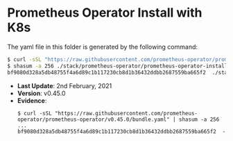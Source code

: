 # Prometheus Operator Install with K8s

The yaml file in this folder is generated by the following command:

```bash
$ curl -sSL "https://raw.githubusercontent.com/prometheus-operator/prometheus-operator/v0.45.0/bundle.yaml" > ./stack/prometheus-operator/prometheus-operator-install.yaml
$ shasum -a 256 ./stack/prometheus-operator/prometheus-operator-install.yaml
bf9080d328a5db48755f4a6d89c1b117230cb8d1b36432ddbb2687559ba665f2  ./stack/prometheus-operator/prometheus-operator-install.yaml
```

- **Last Update**: 2nd February, 2021
- **Version**: v0.45.0
- **Evidence**:
  ```
  $ curl -sSL "https://raw.githubusercontent.com/prometheus-operator/prometheus-operator/v0.45.0/bundle.yaml" | shasum -a 256
  ...
  bf9080d328a5db48755f4a6d89c1b117230cb8d1b36432ddbb2687559ba665f2  -
  ```
